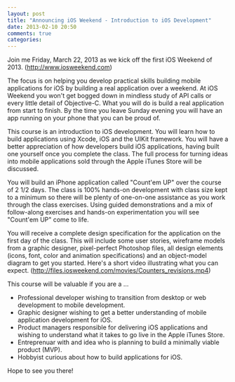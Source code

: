 ```yaml
---
layout: post
title: "Announcing iOS Weekend - Introduction to iOS Development"
date: 2013-02-10 20:50
comments: true
categories: 
---
```

Join me Friday, March 22, 2013 as we kick off the first iOS Weekend of 2013.  (<a href="http://www.iosweekend.com">http://www.iosweekend.com</a>)

The focus is on helping you develop practical skills building mobile applications for iOS by building a real application over a weekend.  At iOS Weekend you won't get bogged down in mindless study of API calls or every little detail of Objective-C.  What you will do is build a real application from start to finish.  By the time you leave Sunday evening you will have an app running on your phone that you can be proud of.

This course is an introduction to iOS development. You will learn how to build applications using Xcode, iOS and the UIKit framework. You will have a better appreciation of how developers build iOS applications, having built one yourself once you complete the class. The full process for turning ideas into mobile applications sold through the Apple iTunes Store will be discussed.

You will build an iPhone application called "Count'em UP" over the course of 2 1/2 days. The class is 100% hands-on development with class size kept to a minimum so there will be plenty of one-on-one assistance as you work through the class exercises.  Using guided demonstrations and a mix of follow-along exercises and hands-on experimentation you will see "Count'em UP" come to life.

You will receive a complete design specification for the application on the first day of the class. This will include some user stories, wireframe models from a graphic designer, pixel-perfect Photoshop files, all design elements (icons, font, color and animation specifications) and an object-model diagram to get you started.  Here's a short video illustrating what you can expect. (<a href="http://files.iosweekend.com/movies/Counters_revisions.mp4">http://files.iosweekend.com/movies/Counters_revisions.mp4</a>)

This course will be valuable if you are a ...

- Professional developer wishing to transition from desktop or web development to mobile development.
- Graphic designer wishing to get a better understanding of mobile application development for iOS.
- Product managers responsible for delivering iOS applications and wishing to understand what it takes to go live in the Apple iTunes Store.
- Entreprenuar with and idea who is planning to build a minimally viable product (MVP).
- Hobbyist curious about how to build applications for iOS.  

Hope to see you there!

